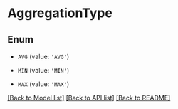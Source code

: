 # AggregationType


## Enum

* `AVG` (value: `'AVG'`)

* `MIN` (value: `'MIN'`)

* `MAX` (value: `'MAX'`)

[[Back to Model list]](../README.md#documentation-for-models) [[Back to API list]](../README.md#documentation-for-api-endpoints) [[Back to README]](../README.md)



